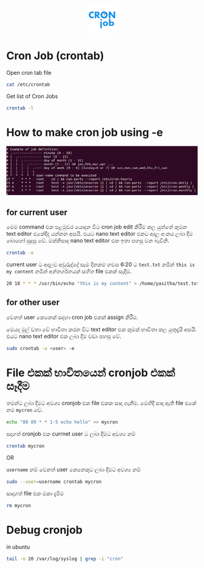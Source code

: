 <p align="center">
  <img src="../images/cron-job-logo.png" />
</p>

# Cron Job (crontab)

Open cron tab file
```bash
cat /etc/crontab
```

Get list of Cron Jobs
```bash
crontab -l
```

# How to make cron job using -e

![crontab info](../images/crontab/crontab-info.png)

## for current user

මෙම command එක පළමුවර යොදන විට cron job edit කිරීම කල යුත්තේ කුමන text editor එකේදීද යන්නන අසයි. එයට nano text editor එකට අදාල අංකය ලබා දීම බොහෝ සුදුසු වේ. මක්නිසාද nano text editor එක ඉතා පහසු වන බැවිනි.  

```bash
crontab -e
```

current user ට අදාලව අවුරුද්දේ සෑම දිනකම හවස 6:20 ට `test.txt` නමින් `this is my content` නමින් අන්තර්ගතයක් සහිත file එකක් සෑදීම. 

```bash
20 18 * * * /usr/bin/echo "this is my content" > /home/yasitha/test.txt
```

## for other user

වෙනත් user කෙනෙක් සදහා cron job එකක් assign කිරීම.

මෙයද මුල් වතා වේ භාවිතා කරන විට text editor එක කුමක් භාවිතා කල යුතුදැයි අසයි. එයට nano text editor එක ලබා දීම වඩා පහසු වේ. 
```bash
sudo crontab -u <user> -e
```

# File එකක් භාවිතයෙන් cronjob එකක් සෑදීම
තමන්ට ලබා දීමට අවශ්‍ය cronjob එක file එකක සාදා ගැනීම. මෙහිදී සාදා ඇති file එකේ නම `mycron` වේ.
```bash
echo "00 09 * * 1-5 echo hello" >> mycron
```

සදාගත් cronjob එක currnet user ට ලබා දීමට අවශ්‍ය නම්
```bash
crontab mycron
```

OR

`username` නම් වෙනත් user කෙනෙකුට ලබා දීමට අවශ්‍ය නම්
```bash
sudo --user=username crontab mycron
```

සාදාගත් file එක මකා දැමීම
```bash
rm mycron
```

# Debug cronjob
in ubuntu
```bash
tail -n 20 /var/log/syslog | grep -i "cron"
```



